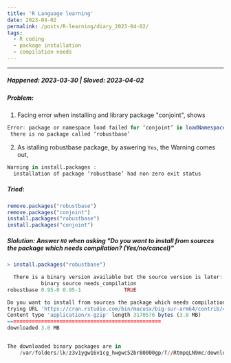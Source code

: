 ```yaml
---
title: 'R Language learning'
date: 2023-04-02
permalink: /posts/R-learning/diary_2023-04-02/
tags:
  - R coding
  - package installation
  - compilation needs
---
```


---
##### Happened: 2023-03-30 | Sloved: 2023-04-02
##### Problem: 
1. Facing error when installing and library package "conjoint", shows 
```R
Error: package or namespace load failed for ‘conjoint’ in loadNamespace(i, c(lib.loc, .libPaths()), versionCheck = vI[[i]]):
 there is no package called ‘robustbase’
```
2. As istalling robustbase package, by aswering `Yes`, the Warning comes out,
```R
Warning in install.packages :
  installation of package ‘robustbase’ had non-zero exit status
```
  
##### Tried:

```R
remove.packages("robustbase")
remove.packages("conjoint")
install.packages("robustbase")
install.packages("conjoint")
```

##### Slolution: Answer `NO` when asking "Do you want to install from sources the package which needs compilation? (Yes/no/cancel)"

```R
> install.packages("robustbase")

  There is a binary version available but the source version is later:
           binary source needs_compilation
robustbase 0.95-0 0.95-1              TRUE

Do you want to install from sources the package which needs compilation? (Yes/no/cancel) No
trying URL 'https://cran.rstudio.com/bin/macosx/big-sur-arm64/contrib/4.2/robustbase_0.95-0.tgz'
Content type 'application/x-gzip' length 3170576 bytes (3.0 MB)
==================================================
downloaded 3.0 MB


The downloaded binary packages are in
	/var/folders/lk/z3v1ygw16v1cg_hwgwc52br80000gp/T//RtmpqLN9mc/downloaded_packages

```

